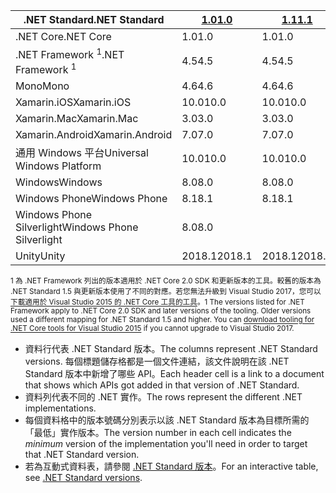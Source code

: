 | <span data-ttu-id="d0338-101">.NET Standard</span><span class="sxs-lookup"><span data-stu-id="d0338-101">.NET Standard</span></span>              | <span data-ttu-id="d0338-102">[1.0]</span><span class="sxs-lookup"><span data-stu-id="d0338-102">[1.0]</span></span>  | <span data-ttu-id="d0338-103">[1.1]</span><span class="sxs-lookup"><span data-stu-id="d0338-103">[1.1]</span></span>  | <span data-ttu-id="d0338-104">[1.2]</span><span class="sxs-lookup"><span data-stu-id="d0338-104">[1.2]</span></span> | <span data-ttu-id="d0338-105">[1.3]</span><span class="sxs-lookup"><span data-stu-id="d0338-105">[1.3]</span></span> | <span data-ttu-id="d0338-106">[1.4]</span><span class="sxs-lookup"><span data-stu-id="d0338-106">[1.4]</span></span> | <span data-ttu-id="d0338-107">[1.5]</span><span class="sxs-lookup"><span data-stu-id="d0338-107">[1.5]</span></span>      | <span data-ttu-id="d0338-108">[1.6]</span><span class="sxs-lookup"><span data-stu-id="d0338-108">[1.6]</span></span>      | <span data-ttu-id="d0338-109">[2.0]</span><span class="sxs-lookup"><span data-stu-id="d0338-109">[2.0]</span></span>      |
|----------------------------|--------|--------|-------|-------|-------|------------|------------|------------|
| <span data-ttu-id="d0338-110">.NET Core</span><span class="sxs-lookup"><span data-stu-id="d0338-110">.NET Core</span></span>                  | <span data-ttu-id="d0338-111">1.0</span><span class="sxs-lookup"><span data-stu-id="d0338-111">1.0</span></span>    | <span data-ttu-id="d0338-112">1.0</span><span class="sxs-lookup"><span data-stu-id="d0338-112">1.0</span></span>    | <span data-ttu-id="d0338-113">1.0</span><span class="sxs-lookup"><span data-stu-id="d0338-113">1.0</span></span>   | <span data-ttu-id="d0338-114">1.0</span><span class="sxs-lookup"><span data-stu-id="d0338-114">1.0</span></span>   | <span data-ttu-id="d0338-115">1.0</span><span class="sxs-lookup"><span data-stu-id="d0338-115">1.0</span></span>   | <span data-ttu-id="d0338-116">1.0</span><span class="sxs-lookup"><span data-stu-id="d0338-116">1.0</span></span>        | <span data-ttu-id="d0338-117">1.0</span><span class="sxs-lookup"><span data-stu-id="d0338-117">1.0</span></span>        | <span data-ttu-id="d0338-118">2.0</span><span class="sxs-lookup"><span data-stu-id="d0338-118">2.0</span></span>        |
| <span data-ttu-id="d0338-119">.NET Framework <sup>1</sup></span><span class="sxs-lookup"><span data-stu-id="d0338-119">.NET Framework <sup>1</sup></span></span>| <span data-ttu-id="d0338-120">4.5</span><span class="sxs-lookup"><span data-stu-id="d0338-120">4.5</span></span>    | <span data-ttu-id="d0338-121">4.5</span><span class="sxs-lookup"><span data-stu-id="d0338-121">4.5</span></span>    | <span data-ttu-id="d0338-122">4.5.1</span><span class="sxs-lookup"><span data-stu-id="d0338-122">4.5.1</span></span> | <span data-ttu-id="d0338-123">4.6</span><span class="sxs-lookup"><span data-stu-id="d0338-123">4.6</span></span>   | <span data-ttu-id="d0338-124">4.6.1</span><span class="sxs-lookup"><span data-stu-id="d0338-124">4.6.1</span></span> | <span data-ttu-id="d0338-125">4.6.1</span><span class="sxs-lookup"><span data-stu-id="d0338-125">4.6.1</span></span>      | <span data-ttu-id="d0338-126">4.6.1</span><span class="sxs-lookup"><span data-stu-id="d0338-126">4.6.1</span></span>      | <span data-ttu-id="d0338-127">4.6.1</span><span class="sxs-lookup"><span data-stu-id="d0338-127">4.6.1</span></span>      |
| <span data-ttu-id="d0338-128">Mono</span><span class="sxs-lookup"><span data-stu-id="d0338-128">Mono</span></span>                       | <span data-ttu-id="d0338-129">4.6</span><span class="sxs-lookup"><span data-stu-id="d0338-129">4.6</span></span>    | <span data-ttu-id="d0338-130">4.6</span><span class="sxs-lookup"><span data-stu-id="d0338-130">4.6</span></span>    | <span data-ttu-id="d0338-131">4.6</span><span class="sxs-lookup"><span data-stu-id="d0338-131">4.6</span></span>   | <span data-ttu-id="d0338-132">4.6</span><span class="sxs-lookup"><span data-stu-id="d0338-132">4.6</span></span>   | <span data-ttu-id="d0338-133">4.6</span><span class="sxs-lookup"><span data-stu-id="d0338-133">4.6</span></span>   | <span data-ttu-id="d0338-134">4.6</span><span class="sxs-lookup"><span data-stu-id="d0338-134">4.6</span></span>        | <span data-ttu-id="d0338-135">4.6</span><span class="sxs-lookup"><span data-stu-id="d0338-135">4.6</span></span>        | <span data-ttu-id="d0338-136">5.4</span><span class="sxs-lookup"><span data-stu-id="d0338-136">5.4</span></span>        |
| <span data-ttu-id="d0338-137">Xamarin.iOS</span><span class="sxs-lookup"><span data-stu-id="d0338-137">Xamarin.iOS</span></span>                | <span data-ttu-id="d0338-138">10.0</span><span class="sxs-lookup"><span data-stu-id="d0338-138">10.0</span></span>   | <span data-ttu-id="d0338-139">10.0</span><span class="sxs-lookup"><span data-stu-id="d0338-139">10.0</span></span>   | <span data-ttu-id="d0338-140">10.0</span><span class="sxs-lookup"><span data-stu-id="d0338-140">10.0</span></span>  | <span data-ttu-id="d0338-141">10.0</span><span class="sxs-lookup"><span data-stu-id="d0338-141">10.0</span></span>  | <span data-ttu-id="d0338-142">10.0</span><span class="sxs-lookup"><span data-stu-id="d0338-142">10.0</span></span>  | <span data-ttu-id="d0338-143">10.0</span><span class="sxs-lookup"><span data-stu-id="d0338-143">10.0</span></span>       | <span data-ttu-id="d0338-144">10.0</span><span class="sxs-lookup"><span data-stu-id="d0338-144">10.0</span></span>       | <span data-ttu-id="d0338-145">10.14</span><span class="sxs-lookup"><span data-stu-id="d0338-145">10.14</span></span>      |
| <span data-ttu-id="d0338-146">Xamarin.Mac</span><span class="sxs-lookup"><span data-stu-id="d0338-146">Xamarin.Mac</span></span>                | <span data-ttu-id="d0338-147">3.0</span><span class="sxs-lookup"><span data-stu-id="d0338-147">3.0</span></span>    | <span data-ttu-id="d0338-148">3.0</span><span class="sxs-lookup"><span data-stu-id="d0338-148">3.0</span></span>    | <span data-ttu-id="d0338-149">3.0</span><span class="sxs-lookup"><span data-stu-id="d0338-149">3.0</span></span>   | <span data-ttu-id="d0338-150">3.0</span><span class="sxs-lookup"><span data-stu-id="d0338-150">3.0</span></span>   | <span data-ttu-id="d0338-151">3.0</span><span class="sxs-lookup"><span data-stu-id="d0338-151">3.0</span></span>   | <span data-ttu-id="d0338-152">3.0</span><span class="sxs-lookup"><span data-stu-id="d0338-152">3.0</span></span>        | <span data-ttu-id="d0338-153">3.0</span><span class="sxs-lookup"><span data-stu-id="d0338-153">3.0</span></span>        | <span data-ttu-id="d0338-154">3.8</span><span class="sxs-lookup"><span data-stu-id="d0338-154">3.8</span></span>        |
| <span data-ttu-id="d0338-155">Xamarin.Android</span><span class="sxs-lookup"><span data-stu-id="d0338-155">Xamarin.Android</span></span>            | <span data-ttu-id="d0338-156">7.0</span><span class="sxs-lookup"><span data-stu-id="d0338-156">7.0</span></span>    | <span data-ttu-id="d0338-157">7.0</span><span class="sxs-lookup"><span data-stu-id="d0338-157">7.0</span></span>    | <span data-ttu-id="d0338-158">7.0</span><span class="sxs-lookup"><span data-stu-id="d0338-158">7.0</span></span>   | <span data-ttu-id="d0338-159">7.0</span><span class="sxs-lookup"><span data-stu-id="d0338-159">7.0</span></span>   | <span data-ttu-id="d0338-160">7.0</span><span class="sxs-lookup"><span data-stu-id="d0338-160">7.0</span></span>   | <span data-ttu-id="d0338-161">7.0</span><span class="sxs-lookup"><span data-stu-id="d0338-161">7.0</span></span>        | <span data-ttu-id="d0338-162">7.0</span><span class="sxs-lookup"><span data-stu-id="d0338-162">7.0</span></span>        | <span data-ttu-id="d0338-163">8.0</span><span class="sxs-lookup"><span data-stu-id="d0338-163">8.0</span></span>        |
| <span data-ttu-id="d0338-164">通用 Windows 平台</span><span class="sxs-lookup"><span data-stu-id="d0338-164">Universal Windows Platform</span></span> | <span data-ttu-id="d0338-165">10.0</span><span class="sxs-lookup"><span data-stu-id="d0338-165">10.0</span></span>   | <span data-ttu-id="d0338-166">10.0</span><span class="sxs-lookup"><span data-stu-id="d0338-166">10.0</span></span>   | <span data-ttu-id="d0338-167">10.0</span><span class="sxs-lookup"><span data-stu-id="d0338-167">10.0</span></span>  | <span data-ttu-id="d0338-168">10.0</span><span class="sxs-lookup"><span data-stu-id="d0338-168">10.0</span></span>  | <span data-ttu-id="d0338-169">10.0</span><span class="sxs-lookup"><span data-stu-id="d0338-169">10.0</span></span>  | <span data-ttu-id="d0338-170">10.0.16299</span><span class="sxs-lookup"><span data-stu-id="d0338-170">10.0.16299</span></span> | <span data-ttu-id="d0338-171">10.0.16299</span><span class="sxs-lookup"><span data-stu-id="d0338-171">10.0.16299</span></span> | <span data-ttu-id="d0338-172">10.0.16299</span><span class="sxs-lookup"><span data-stu-id="d0338-172">10.0.16299</span></span> |
| <span data-ttu-id="d0338-173">Windows</span><span class="sxs-lookup"><span data-stu-id="d0338-173">Windows</span></span>                    | <span data-ttu-id="d0338-174">8.0</span><span class="sxs-lookup"><span data-stu-id="d0338-174">8.0</span></span>    | <span data-ttu-id="d0338-175">8.0</span><span class="sxs-lookup"><span data-stu-id="d0338-175">8.0</span></span>    | <span data-ttu-id="d0338-176">8.1</span><span class="sxs-lookup"><span data-stu-id="d0338-176">8.1</span></span>   |       |       |            |            |            |
| <span data-ttu-id="d0338-177">Windows Phone</span><span class="sxs-lookup"><span data-stu-id="d0338-177">Windows Phone</span></span>              | <span data-ttu-id="d0338-178">8.1</span><span class="sxs-lookup"><span data-stu-id="d0338-178">8.1</span></span>    | <span data-ttu-id="d0338-179">8.1</span><span class="sxs-lookup"><span data-stu-id="d0338-179">8.1</span></span>    | <span data-ttu-id="d0338-180">8.1</span><span class="sxs-lookup"><span data-stu-id="d0338-180">8.1</span></span>   |       |       |            |            |            |
| <span data-ttu-id="d0338-181">Windows Phone Silverlight</span><span class="sxs-lookup"><span data-stu-id="d0338-181">Windows Phone Silverlight</span></span>  | <span data-ttu-id="d0338-182">8.0</span><span class="sxs-lookup"><span data-stu-id="d0338-182">8.0</span></span>    |        |       |       |       |            |            |            |
| <span data-ttu-id="d0338-183">Unity</span><span class="sxs-lookup"><span data-stu-id="d0338-183">Unity</span></span>                      | <span data-ttu-id="d0338-184">2018.1</span><span class="sxs-lookup"><span data-stu-id="d0338-184">2018.1</span></span> | <span data-ttu-id="d0338-185">2018.1</span><span class="sxs-lookup"><span data-stu-id="d0338-185">2018.1</span></span> | <span data-ttu-id="d0338-186">2018.1</span><span class="sxs-lookup"><span data-stu-id="d0338-186">2018.1</span></span>| <span data-ttu-id="d0338-187">2018.1</span><span class="sxs-lookup"><span data-stu-id="d0338-187">2018.1</span></span>| <span data-ttu-id="d0338-188">2018.1</span><span class="sxs-lookup"><span data-stu-id="d0338-188">2018.1</span></span>| <span data-ttu-id="d0338-189">2018.1</span><span class="sxs-lookup"><span data-stu-id="d0338-189">2018.1</span></span>     |  <span data-ttu-id="d0338-190">2018.1</span><span class="sxs-lookup"><span data-stu-id="d0338-190">2018.1</span></span>    | <span data-ttu-id="d0338-191">2018.1</span><span class="sxs-lookup"><span data-stu-id="d0338-191">2018.1</span></span>     |

<span data-ttu-id="d0338-192"><sup>1 為 .NET Framework 列出的版本適用於 .NET Core 2.0 SDK 和更新版本的工具。較舊的版本為 .NET Standard 1.5 與更新版本使用了不同的對應。若您無法升級到 Visual Studio 2017，您可以[下載適用於 Visual Studio 2015 的 .NET Core 工具的工具](https://github.com/dotnet/core/blob/master/release-notes/download-archive.md)。</sup></span><span class="sxs-lookup"><span data-stu-id="d0338-192"><sup>1 The versions listed for .NET Framework apply to .NET Core 2.0 SDK and later versions of the tooling. Older versions used a different mapping for .NET Standard 1.5 and higher. You can [download tooling for .NET Core tools for Visual Studio 2015](https://github.com/dotnet/core/blob/master/release-notes/download-archive.md) if you cannot upgrade to Visual Studio 2017.</sup></span></span>

- <span data-ttu-id="d0338-193">資料行代表 .NET Standard 版本。</span><span class="sxs-lookup"><span data-stu-id="d0338-193">The columns represent .NET Standard versions.</span></span> <span data-ttu-id="d0338-194">每個標題儲存格都是一個文件連結，該文件說明在該 .NET Standard 版本中新增了哪些 API。</span><span class="sxs-lookup"><span data-stu-id="d0338-194">Each header cell is a link to a document that shows which APIs got added in that version of .NET Standard.</span></span>
- <span data-ttu-id="d0338-195">資料列代表不同的 .NET 實作。</span><span class="sxs-lookup"><span data-stu-id="d0338-195">The rows represent the different .NET implementations.</span></span>
- <span data-ttu-id="d0338-196">每個資料格中的版本號碼分別表示以該 .NET Standard 版本為目標所需的「最低」實作版本。</span><span class="sxs-lookup"><span data-stu-id="d0338-196">The version number in each cell indicates the *minimum* version of the implementation you'll need in order to target that .NET Standard version.</span></span>
- <span data-ttu-id="d0338-197">若為互動式資料表，請參閱 [.NET Standard 版本](https://immo.landwerth.net/netstandard-versions/#)。</span><span class="sxs-lookup"><span data-stu-id="d0338-197">For an interactive table, see [.NET Standard versions](https://immo.landwerth.net/netstandard-versions/#).</span></span>

[1.0]: https://github.com/dotnet/standard/blob/master/docs/versions/netstandard1.0.md
[1.1]: https://github.com/dotnet/standard/blob/master/docs/versions/netstandard1.1.md
[1.2]: https://github.com/dotnet/standard/blob/master/docs/versions/netstandard1.2.md
[1.3]: https://github.com/dotnet/standard/blob/master/docs/versions/netstandard1.3.md
[1.4]: https://github.com/dotnet/standard/blob/master/docs/versions/netstandard1.4.md
[1.5]: https://github.com/dotnet/standard/blob/master/docs/versions/netstandard1.5.md
[1.6]: https://github.com/dotnet/standard/blob/master/docs/versions/netstandard1.6.md
[2.0]: https://github.com/dotnet/standard/blob/master/docs/versions/netstandard2.0.md

